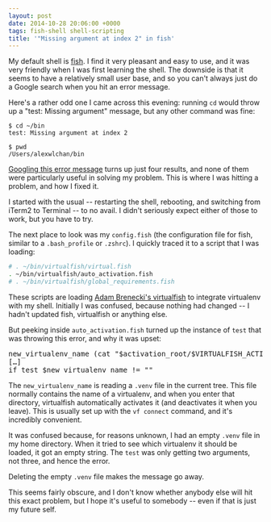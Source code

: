 ```yaml
---
layout: post
date: 2014-10-28 20:06:00 +0000
tags: fish-shell shell-scripting
title: '"Missing argument at index 2" in fish'
---
```


My default shell is [fish][fish]. I find it very pleasant and easy to use, and it was very friendly when I was first learning the shell. The downside is that it seems to have a relatively small user base, and so you can't always just do a Google search when you hit an error message.

Here's a rather odd one I came across this evening: running `cd` would throw up a "test: Missing argument" message, but any other command was fine:

```console
$ cd ~/bin
test: Missing argument at index 2

$ pwd
/Users/alexwlchan/bin
```

[Googling this error message][google] turns up just four results, and none of them were particularly useful in solving my problem. This is where I was hitting a problem, and how I fixed it.

I started with the usual -- restarting the shell, rebooting, and switching from iTerm2 to Terminal -- to no avail. I didn't seriously expect either of those to work, but you have to try.

The next place to look was my `config.fish` (the configuration file for fish, similar to a `.bash_profile` or `.zshrc`). I quickly traced it to a script that I was loading:

```bash
# . ~/bin/virtualfish/virtual.fish
. ~/bin/virtualfish/auto_activation.fish
# . ~/bin/virtualfish/global_requirements.fish
```

These scripts are loading [Adam Brenecki's virtualfish][vf] to integrate virtualenv with my shell. Initially I was confused, because nothing had changed -- I hadn't updated fish, virtualfish or anything else.

But peeking inside `auto_activation.fish` turned up the instance of `test` that was throwing this error, and why it was upset:

<pre>
new_virtualenv_name (cat "$activation_root/$VIRTUALFISH_ACTIVATION_FILE")
[…]
if test $new_virtualenv_name != ""
</pre>

The `new_virtualenv_name` is reading a `.venv` file in the current tree. This file normally contains the name of a virtualenv, and when you enter that directory, virtualfish automatically activates it (and deactivates it when you leave). This is usually set up with the `vf connect` command, and it's incredibly convenient.

It was confused because, for reasons unknown, I had an empty `.venv` file in my home directory. When it tried to see which virtualenv it should be loaded, it got an empty string. The `test` was only getting two arguments, not three, and hence the error.

Deleting the empty `.venv` file makes the message go away.

This seems fairly obscure, and I don't know whether anybody else will hit this exact problem, but I hope it's useful to somebody -- even if that is just my future self.

[fish]: http://fishshell.com
[google]: https://www.google.co.uk/search?q=test%20missing%20argument%20at%20index%202#q=fish+test+missing+argument+at+index+2
[vf]: https://github.com/adambrenecki/virtualfish
